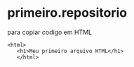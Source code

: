 # primeiro.repositorio

para copiar codigo em HTML
```
<html>
   <h1>Meu primeiro arquivo HTML</h1>
   </html>
```
